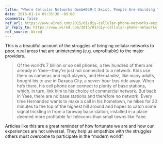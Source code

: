 ```yaml
---
title: "Where Cellular Networks Don&#039;t Exist, People Are Building Their Own"
date: 2015-01-14 09:35:30 -05:00
comments: false
ref_url: https://www.wired.com/2015/01/diy-cellular-phone-networks-mexico/
in_reply_to: https://www.wired.com/2015/01/diy-cellular-phone-networks-mexico/
ref_source: Wired
---
```


This is a beautiful account of the struggles of bringing cellular networks to poor, rural areas that are uninteresting (e.g. unprofitable) to the major providers.

> Of the world’s 7 billion or so cell phones, a few hundred of them are already in Yaee—they’re just not connected to a network. Kids use them as cameras and mp3 players, and Hernández, like many adults, bought his to use in Oaxaca City, a seven-hour bus ride away. When he’s there, his cell phone can connect to plenty of base stations, which, in turn, link him to his choice of commercial network. But back in Yaee, there are no base stations and therefore no network. Every time Hernández wants to make a call in his hometown, he hikes for 20 minutes to the top of the highest hill around and hopes to catch some signal trickling in from a faraway base station, installed in a place deemed more profitable for telecoms than small towns like Yaee.

Articles like this are a great reminder of how fortunate we are and how our experiences are not universal. They help us empathize with the struggles others must overcome to participate in the “modern world”.